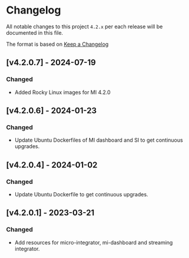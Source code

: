 # Changelog

All notable changes to this project `4.2.x` per each release will be documented in this file.

The format is based on [Keep a Changelog](https://keepachangelog.com/en/1.0.0/)

## [v4.2.0.7] - 2024-07-19
### Changed
- Added Rocky Linux images for MI 4.2.0

## [v4.2.0.6] - 2024-01-23
### Changed
- Update Ubuntu Dockerfiles of MI dashboard and SI to get continuous upgrades.

## [v4.2.0.4] - 2024-01-02
### Changed
- Update Ubuntu Dockerfile to get continuous upgrades.

## [v4.2.0.1] - 2023-03-21
### Changed
- Add resources for micro-integrator, mi-dashboard and streaming integrator.
